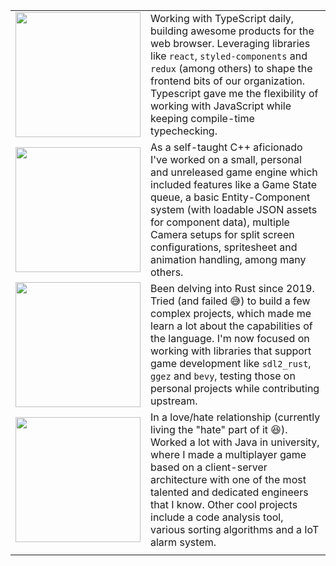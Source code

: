 |||
| --- | :-- |
| <img src="https://user-images.githubusercontent.com/47983254/110720725-d5da0700-81ed-11eb-81cf-4714d22494ee.png" width="200"> | Working with TypeScript daily, building awesome products for the web browser. Leveraging libraries like `react`, `styled-components` and `redux` (among others) to shape the frontend bits of our organization. Typescript gave me the flexibility of working with JavaScript while keeping compile-time typechecking. |
| <img src="https://user-images.githubusercontent.com/47983254/110720703-d07cbc80-81ed-11eb-8009-a0460b0d2d46.png" width="200"> | As a self-taught C++ aficionado I've worked on a small, personal and unreleased game engine which included features like a Game State queue, a basic Entity-Component system (with loadable JSON assets for component data), multiple Camera setups for split screen configurations, spritesheet and animation handling, among many others. |
| <img src="https://user-images.githubusercontent.com/47983254/110720710-d2df1680-81ed-11eb-8fd0-7b940e7e7412.png" width="200"> | Been delving into Rust since 2019. Tried (and failed 😅) to build a few complex projects, which made me learn a lot about the capabilities of the language. I'm now focused on working with libraries that support game development like `sdl2_rust`, `ggez` and `bevy`, testing those on personal projects while contributing upstream.  |
|<img src="https://user-images.githubusercontent.com/47983254/110724204-163c8380-81f4-11eb-8bf5-1d45694997ae.png" width="200">| In a love/hate relationship (currently living the "hate" part of it 😆). Worked a lot with Java in university, where I made a multiplayer game based on a client-server architecture with one of the most talented and dedicated engineers that I know. Other cool projects include a code analysis tool, various sorting algorithms and a IoT alarm system. |
|||
